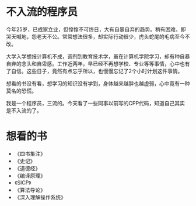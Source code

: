 # 不入流的程序员

今年25岁，已成家立业，但惶惶不可终日，大有自暴自弃的趋势。稍有困难，即哭天喊地，怨老天不公。常常想法很多，却实际行动很少，虎头蛇尾的毛病至今不改。

大学入学想报计算机不成，调剂到教育技术学，虽在计算机学院学习，却有种自暴自弃的念头和自卑感。工作近两年，早已经不再想学校、专业等等事情，心中也有了自信。这些日子，竟然有点忘乎所以，也慢慢忘记了2个小时计划这件事情。

想看的书没有看，想学习的知识没有学到，身体越来越胖也越虚弱，心中竟有一种莫名的恐慌。

我是一个程序员，三流的。今天看了一些同事以前写的CPP代码，知道自己其实是不入流的了。

# 想看的书

* 《四书集注》
* 《史记》
* 《道德经》
* 《编译原理》
* 《SICP》
* 《算法导论》
* 《深入理解操作系统》
